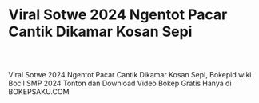 # Viral Sotwe 2024 Ngentot Pacar Cantik Dikamar Kosan Sepi
<div class="separator" style="clear: both;"><a href="https://alihkansaku.blogspot.com/2024/11/bokep-indo-cantik-anak-smp-perawan-udah.html" style="display: block; padding: 1em 0; text-align: center; "><img alt="" border="0" data-original-height="464" data-original-width="819" src="https://blogger.googleusercontent.com/img/b/R29vZ2xl/AVvXsEjZmapKPFiqLckhVTsNP3GXYWRVYjl6z3JFnWJ-mDFdaYcRo2hNR5R8I8aEZLSN4-sKfBYfuAxFEOarWLf9o8jjSNBo0kqzFtZ_4fLYM3cIpoQ93ZjVC2RRGMCon6mjsh3zrYRfG_sPQcz7fOcg2Q5TON_q0ZQmxiXDhvBkTr_bB0ddb_3Ihd6ToFDXgCzq/s320/Screenshot%20%28349%29.png"/></a></div>

Viral Sotwe 2024 Ngentot Pacar Cantik Dikamar Kosan Sepi, Bokepid.wiki Bocil SMP 2024 Tonton dan Download Video Bokep Gratis Hanya di BOKEPSAKU.COM
